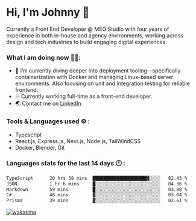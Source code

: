 # Hi, I'm Johnny 👋

Currently a Front End Developer @ MEO Studio with four years of experience in both in-house and agency environments, working across design and tech industries to build engaging digital experiences.

### What I am doing now 🧑‍💻:

- 🔭 I’m currently diving deeper into deployment tooling—specifically containerization with Docker and managing Linux-based server environments. Also focusing on unit and integration testing for reliable frontend.
- ✨ Currently working full-time as a front-end developer.
- 🌏 Contact me on [LinkedIn](https://www.linkedin.com/in/johchai/)

### Tools & Languages used ⚙️ :

- Typescript
- React.js, Express.js, Next.js, Node.js, TailWindCSS
- Docker, Blender, Git

### Languages stats for the last 14 days 🕛 :

<!--START_SECTION:waka-->

```txt
TypeScript      20 hrs 58 mins  ████████████████████▓░░░░   82.43 %
JSON            1 hr 6 mins     █░░░░░░░░░░░░░░░░░░░░░░░░   04.36 %
Markdown        59 mins         █░░░░░░░░░░░░░░░░░░░░░░░░   03.88 %
C#              46 mins         ▓░░░░░░░░░░░░░░░░░░░░░░░░   03.04 %
Prisma          39 mins         ▓░░░░░░░░░░░░░░░░░░░░░░░░   02.61 %
```

<!--END_SECTION:waka-->

[![wakatime](https://wakatime.com/badge/user/0cd14e89-b357-451d-b5c1-4a79286fb5a6.svg)](https://wakatime.com/@0cd14e89-b357-451d-b5c1-4a79286fb5a6)
